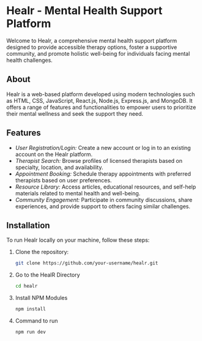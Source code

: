 # Healr - Mental Health Support Platform

Welcome to Healr, a comprehensive mental health support platform designed to provide accessible therapy options, foster a supportive community, and promote holistic well-being for individuals facing mental health challenges.

## About

Healr is a web-based platform developed using modern technologies such as HTML, CSS, JavaScript, React.js, Node.js, Express.js, and MongoDB. It offers a range of features and functionalities to empower users to prioritize their mental wellness and seek the support they need.

## Features

- *User Registration/Login:* Create a new account or log in to an existing account on the Healr platform.
- *Therapist Search:* Browse profiles of licensed therapists based on specialty, location, and availability.
- *Appointment Booking:* Schedule therapy appointments with preferred therapists based on user preferences.
- *Resource Library:* Access articles, educational resources, and self-help materials related to mental health and well-being.
- *Community Engagement:* Participate in community discussions, share experiences, and provide support to others facing similar challenges.

## Installation

To run Healr locally on your machine, follow these steps:

1. Clone the repository:
   ```bash
   git clone https://github.com/your-username/healr.git
2. Go to the HealR Directory
   ```bash
   cd healr
3. Install NPM Modules 
   ```bash
   npm install
4. Command to run 
   ```bash
   npm run dev
